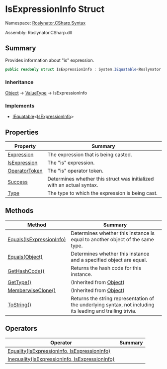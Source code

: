 # IsExpressionInfo Struct

Namespace: [Roslynator.CSharp.Syntax](../README.md)

Assembly: Roslynator\.CSharp\.dll

## Summary

Provides information about "is" expression\.

```csharp
public readonly struct IsExpressionInfo : System.IEquatable<Roslynator.CSharp.Syntax.IsExpressionInfo>
```

### Inheritance

[Object](https://docs.microsoft.com/en-us/dotnet/api/system.object) &#x2192; [ValueType](https://docs.microsoft.com/en-us/dotnet/api/system.valuetype) &#x2192; IsExpressionInfo

### Implements

* [IEquatable](https://docs.microsoft.com/en-us/dotnet/api/system.iequatable-1)\<[IsExpressionInfo](./README.md)>

## Properties

| Property | Summary |
| -------- | ------- |
| [Expression](Expression/README.md) | The expression that is being casted\. |
| [IsExpression](IsExpression/README.md) | The "is" expression\. |
| [OperatorToken](OperatorToken/README.md) | The "is" operator token\. |
| [Success](Success/README.md) | Determines whether this struct was initialized with an actual syntax\. |
| [Type](Type/README.md) | The type to which the expression is being cast\. |

## Methods

| Method | Summary |
| ------ | ------- |
| [Equals(IsExpressionInfo)](Equals/README.md) | Determines whether this instance is equal to another object of the same type\. |
| [Equals(Object)](Equals/README.md) | Determines whether this instance and a specified object are equal\. |
| [GetHashCode()](GetHashCode/README.md) | Returns the hash code for this instance\. |
| [GetType()](https://docs.microsoft.com/en-us/dotnet/api/system.object.gettype) |  \(Inherited from [Object](https://docs.microsoft.com/en-us/dotnet/api/system.object)\) |
| [MemberwiseClone()](https://docs.microsoft.com/en-us/dotnet/api/system.object.memberwiseclone) |  \(Inherited from [Object](https://docs.microsoft.com/en-us/dotnet/api/system.object)\) |
| [ToString()](ToString/README.md) | Returns the string representation of the underlying syntax, not including its leading and trailing trivia\. |

## Operators

| Operator | Summary |
| -------- | ------- |
| [Equality(IsExpressionInfo, IsExpressionInfo)](op_Equality/README.md) | |
| [Inequality(IsExpressionInfo, IsExpressionInfo)](op_Inequality/README.md) | |

